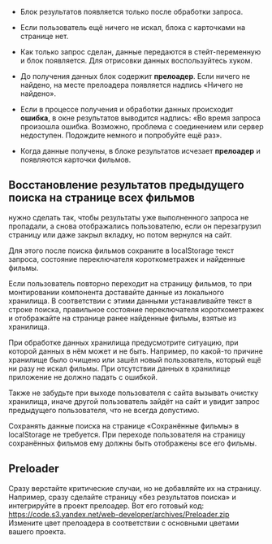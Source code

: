 + Блок результатов появляется только после обработки запроса.
+ Если пользователь ещё ничего не искал, блока с карточками на странице нет.
+ Как только запрос сделан, данные передаются в стейт-переменную и блок появляется. Для отрисовки данных воспользуйтесь хуком.
+ До получения данных блок содержит **прелоадер**. Если ничего не найдено, на месте прелоадера появляется надпись «Ничего не найдено».

+ Если в процессе получения и обработки данных происходит **ошибка**, в окне результатов выводится надпись: «Во время запроса произошла ошибка. Возможно, проблема с соединением или сервер недоступен. Подождите немного и попробуйте ещё раз».

+ Когда данные получены, в блоке результатов исчезает **прелоадер** и появляются карточки фильмов.



## Восстановление результатов предыдущего поиска на странице всех фильмов
нужно сделать так, чтобы результаты уже выполненного запроса не пропадали, а снова отображались пользователю,
если он перезагрузил страницу или даже закрыл вкладку, но потом вернулся на сайт.

Для этого после поиска фильмов сохраните в localStorage текст запроса, состояние переключателя короткометражек и найденные фильмы.

Если пользователь повторно переходит на страницу фильмов, то при монтировании компонента доставайте данные из локального хранилища.
В соответствии с этими данными устанавливайте текст в строке поиска, правильное состояние переключателя короткометражек и отображайте на странице ранее найденные фильмы, взятые из хранилища.

При обработке данных хранилища предусмотрите ситуацию, при которой данных в нём может и не быть.
Например, по какой-то причине хранилище было очищено или зашёл новый пользователь, который ещё ни разу не искал фильмы.
При отсутствии данных в хранилище приложение не должно падать с ошибкой.

Также не забудьте при выходе пользователя с сайта вызывать очистку хранилища,
иначе другой пользователь зайдёт на сайт и увидит запрос предыдущего пользователя, что не всегда допустимо.

Сохранять данные поиска на странице «Сохранённые фильмы» в localStorage не требуется.
При переходе пользователя на страницу сохранённых фильмов ему должны быть отображены все его фильмы.



## Preloader
Сразу верстайте критические случаи, но не добавляйте их на страницу. Например, сразу сделайте страницу «без результатов поиска» и интегрируйте в проект прелоадер. Вот его готовый код:
https://code.s3.yandex.net/web-developer/archives/Preloader.zip
Измените цвет прелоадера в соответствии с основными цветами вашего проекта.
